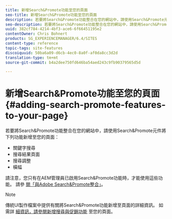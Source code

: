 ```yaml
---
title: 新增Search&Promote功能至您的頁面
seo-title: 新增Search&Promote功能至您的頁面
description: 若要將Search&Promote功能整合在您的網站中，請使用Search&Promote元件，將關鍵字搜尋、搜尋結果頁面、搜尋調整和橫幅功能新增至您的頁面
seo-description: 若要將Search&Promote功能整合在您的網站中，請使用Search&Promote元件，將關鍵字搜尋、搜尋結果頁面、搜尋調整和橫幅功能新增至您的頁面
uuid: 382cf784-4214-4bf3-ace6-6f66451195e2
contentOwner: Chris Bohnert
products: SG_EXPERIENCEMANAGER/6.4/SITES
content-type: reference
topic-tags: site-features
discoiquuid: 50ba6a09-d6cb-4ec0-8a0f-af0da8cc3d2d
translation-type: tm+mt
source-git-commit: b4a2dee750fd646ba54aed243c9fb90379565d5d

---
```



# 新增Search&amp;Promote功能至您的頁面{#adding-search-promote-features-to-your-page}

若要將Search&amp;Promote功能整合在您的網站中，請使用Search&amp;Promote元件將下列功能新增至您的頁面：

* 關鍵字搜尋
* 搜尋結果頁面
* 搜尋調整
* 橫幅

請注意，您只有在AEM管理員已啟用Search&amp;Promote功能時，才能使用這些功能。 請參 [閱「與Adobe Search&amp;Promote整合」](/help/sites-administering/search-and-promote.md)。

>[!NOTE]
>
>傳統UI製作檔案中提供有關將Search&amp;Promote功能新增至頁面的詳細資訊。 如需詳 [細資訊，請參閱新增搜尋與促銷功能](/help/sites-classic-ui-authoring/classic-feature-search-promote.md) 至您的頁面。

